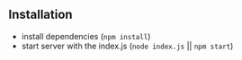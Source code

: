 ## Installation
- install dependencies (`npm install`)
- start server with the index.js (`node index.js` || `npm start`)
